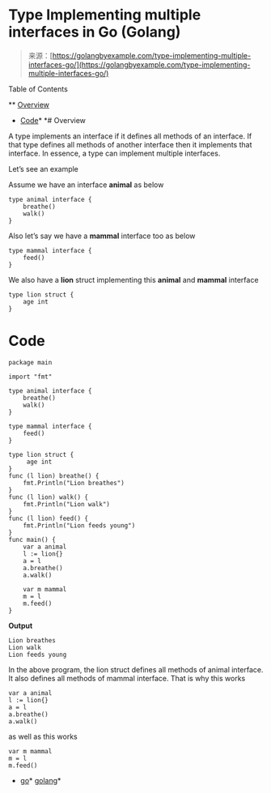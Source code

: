<!--yml
category: 未分类
date: 2024-10-13 06:22:36
-->

# Type Implementing multiple interfaces in Go (Golang)

> 来源：[https://golangbyexample.com/type-implementing-multiple-interfaces-go/](https://golangbyexample.com/type-implementing-multiple-interfaces-go/)

Table of Contents

 **   [Overview](#Overview "Overview")
*   [Code](#Code "Code")*  *# Overview

A type implements an interface if it defines all methods of an interface. If that type defines all methods of another interface then it implements that interface. In essence, a type can implement multiple interfaces.

Let’s see an example

Assume we have an interface **animal** as below

```
type animal interface {
    breathe()
    walk()
}
```

Also let’s say we have a **mammal** interface too as below

```
type mammal interface {
    feed()
}
```

We also have a **lion** struct implementing this **animal** and **mammal** interface

```
type lion struct {
    age int
}
```

# **Code**

```
package main

import "fmt"

type animal interface {
    breathe()
    walk()
}

type mammal interface {
    feed()
}

type lion struct {
     age int
}
func (l lion) breathe() {
    fmt.Println("Lion breathes")
}
func (l lion) walk() {
    fmt.Println("Lion walk")
}
func (l lion) feed() {
    fmt.Println("Lion feeds young")
}
func main() {
    var a animal
    l := lion{}
    a = l
    a.breathe()
    a.walk()

    var m mammal
    m = l
    m.feed()
}
```

**Output**

```
Lion breathes
Lion walk
Lion feeds young
```

In the above program, the lion struct defines all methods of animal interface. It also defines all methods of mammal interface. That is why this works

```
var a animal
l := lion{}
a = l
a.breathe()
a.walk()
```

as well as this works

```
var m mammal
m = l
m.feed()
```

*   [go](https://golangbyexample.com/tag/go/)*   [golang](https://golangbyexample.com/tag/golang/)*
